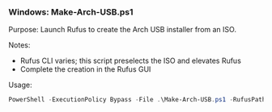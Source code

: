 ### Windows: Make-Arch-USB.ps1

Purpose: Launch Rufus to create the Arch USB installer from an ISO.

Notes:
- Rufus CLI varies; this script preselects the ISO and elevates Rufus
- Complete the creation in the Rufus GUI

Usage:
```powershell
PowerShell -ExecutionPolicy Bypass -File .\Make-Arch-USB.ps1 -RufusPath C:\Tools\rufus.exe -ISOPath C:\Users\you\Downloads\archlinux.iso
```

